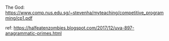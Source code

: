 The God:
https://www.comp.nus.edu.sg/~stevenha/myteaching/competitive_programming/cp1.pdf

ref:
https://halfeatenzombies.blogspot.com/2017/12/uva-897-anagrammatic-primes.html

